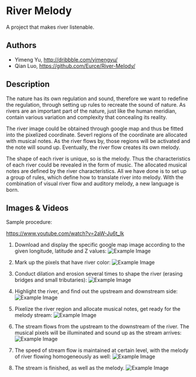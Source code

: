 # River Melody
A project that makes river listenable.

## Authors
- Yimeng Yu, http://dribbble.com/yimengyu/
- Qian Luo, https://github.com/Eurce/River-Melody/

## Description
The nature has its own regulation and sound, therefore we want to redefine the regulation, through setting up rules to recreate the sound of nature. As rivers are an important part of the nature, just like the human meridian, contain various variation and complexity that concealing its reality.

The river image could be obtained through google map and thus be fitted into the pixelized coordinate. Severl regions of the coordinate are allocated with musical notes. As the river flows by, those regions will be activated and the note will sound up. Eventually, the river flow creates its own melody.

The shape of each river is unique, so is the melody. Thus the characteristics of each river could be revealed in the form of music. The allocated musical notes are defined by the river characteristics. All we have done is to set up a group of rules, which define how to translate river into melody. With the combination of visual river flow and auditory melody, a new language is born.

## Images & Videos
Sample procedure:

https://www.youtube.com/watch?v=2aW-Ju6t_lk

1. Download and display the specific google map image according to the given longitude, latitude and Z values:
![Example Image](project_images/sample_1.png?raw=true "Example Image")

2. Mark up the pixels that have river color:
![Example Image](project_images/sample_2.png?raw=true "Example Image")

3. Conduct dilation and erosion several times to shape the river (erasing bridges and small tributaries):
![Example Image](project_images/sample_3.png?raw=true "Example Image")

4. Highlight the river, and find out the upstream and downstream side:
![Example Image](project_images/sample_4.png?raw=true "Example Image")

5. Pixelize the river region and allocate musical notes, get ready for the melody stream:
![Example Image](project_images/sample_5.png?raw=true "Example Image")

6. The stream flows from the upstream to the downstream of the river. The musical pixels will be illuminated and sound up as the stream arrives:
![Example Image](project_images/sample_6.png?raw=true "Example Image")

7. The speed of stream flow is maintained at certain level, with the melody of river flowing homogeneously as well:
![Example Image](project_images/sample_7.png?raw=true "Example Image")

8. The stream is finished, as well as the melody.
![Example Image](project_images/sample_8.png?raw=true "Example Image")
